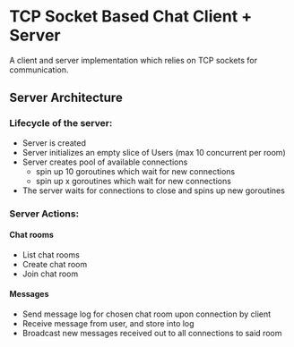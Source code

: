 
# TCP Socket Based Chat Client + Server

A client and server implementation which relies on TCP sockets for communication.


## Server Architecture

### Lifecycle of the server:

* Server is created
* Server initializes an empty slice of Users (max 10 concurrent per room)
* Server creates pool of available connections
    * spin up 10 goroutines which wait for new connections
    * spin up x goroutines which wait for new connections
* The server waits for connections to close and spins up new goroutines

### Server Actions:

#### Chat rooms

* List chat rooms
* Create chat room
* Join chat room

#### Messages

* Send message log for chosen chat room upon connection by client
* Receive message from user, and store into log
* Broadcast new messages received out to all connections to said room

